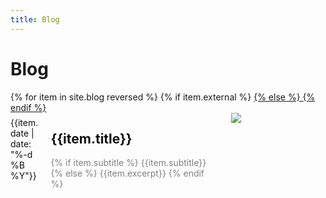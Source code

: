 ```yaml
---
title: Blog
---
```


<head>
	<style>
		.project-list {
      overflow: hidden;
    }
		.project {
			vertical-align: top;
			color: #111;
      height: 100%;
      border-bottom: 1 solid grey;
		}
		.project h3 {
			margin-bottom: 0px;
		}
		.project p {
			color: grey;
		}
    .project-date {
      float: left;
      width: 10%;
      margin-top: 7px;
      margin-right: 1em;
    }
    .project-summary {
      float: left;
      width: 50%;
    }
    .project-thumbnail {
      float: right;
      width: 30%;
    }
    .project-thumbnail img {
      max-width: 100%;
    }
	</style>
</head>

# Blog

<div class="project-list">
  {% for item in site.blog reversed %}
  {% if item.external %}
  <a href="{{item.external_url}}">
  {% else %}
  <a href="{{item.url | relative_url}}">
  {% endif %}
    <div class="project">
      <div class="project-date">{{item.date | date: "%-d %B %Y"}}</div>
      <div class="project-summary">
        <h2 class="project-name">{{item.title}}</h2>
        <p class="project-description">{% if item.subtitle %} {{item.subtitle}} {% else %} {{item.excerpt}} {% endif %}</p>
      </div>
      <div class="project-thumbnail"><img src="{{item.image | relative_url }}"></div>
    </div>
  </a>
  {% endfor %}
</div>
